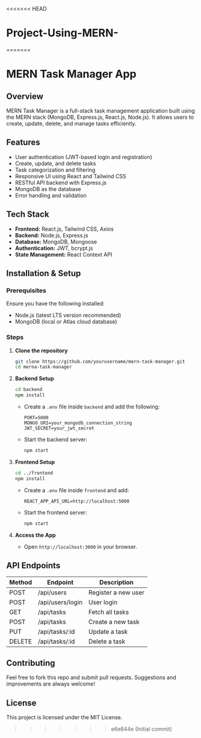 <<<<<<< HEAD
# Project-Using-MERN-
=======
# MERN Task Manager App

## Overview
MERN Task Manager is a full-stack task management application built using the MERN stack (MongoDB, Express.js, React.js, Node.js). It allows users to create, update, delete, and manage tasks efficiently.

## Features
- User authentication (JWT-based login and registration)
- Create, update, and delete tasks
- Task categorization and filtering
- Responsive UI using React and Tailwind CSS
- RESTful API backend with Express.js
- MongoDB as the database
- Error handling and validation

## Tech Stack
- **Frontend:** React.js, Tailwind CSS, Axios
- **Backend:** Node.js, Express.js
- **Database:** MongoDB, Mongoose
- **Authentication:** JWT, bcrypt.js
- **State Management:** React Context API

## Installation & Setup

### Prerequisites
Ensure you have the following installed:
- Node.js (latest LTS version recommended)
- MongoDB (local or Atlas cloud database)

### Steps
1. **Clone the repository**
   ```sh
   git clone https://github.com/yourusername/mern-task-manager.git
   cd merna-task-manager
   ```

2. **Backend Setup**
   ```sh
   cd backend
   npm install
   ```
   - Create a `.env` file inside `backend` and add the following:
     ```env
     PORT=5000
     MONGO_URI=your_mongodb_connection_string
     JWT_SECRET=your_jwt_secret
     ```
   - Start the backend server:
     ```sh
     npm start
     ```

3. **Frontend Setup**
   ```sh
   cd ../frontend
   npm install
   ```
   - Create a `.env` file inside `frontend` and add:
     ```env
     REACT_APP_API_URL=http://localhost:5000
     ```
   - Start the frontend server:
     ```sh
     npm start
     ```

4. **Access the App**
   - Open `http://localhost:3000` in your browser.

## API Endpoints
| Method | Endpoint       | Description               |
|--------|---------------|---------------------------|
| POST   | /api/users    | Register a new user       |
| POST   | /api/users/login | User login             |
| GET    | /api/tasks    | Fetch all tasks          |
| POST   | /api/tasks    | Create a new task        |
| PUT    | /api/tasks/:id | Update a task           |
| DELETE | /api/tasks/:id | Delete a task           |

## Contributing
Feel free to fork this repo and submit pull requests. Suggestions and improvements are always welcome!

## License
This project is licensed under the MIT License.
>>>>>>> e6e844e (Initial commit)
